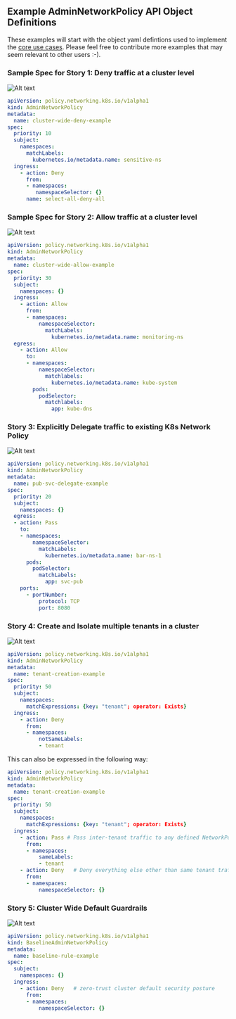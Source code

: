 ## Example AdminNetworkPolicy API Object Definitions 

These examples will start with the object yaml defintions used to implement the 
[core use cases](../index.md#adminnetworkpolicy-api-user-stories). Please feel 
free to contribute more examples that may seem relevant to other users :-). 

### Sample Spec for Story 1: Deny traffic at a cluster level

![Alt text](../images/explicit_deny.png?raw=true "Explicit Deny")

```yaml
apiVersion: policy.networking.k8s.io/v1alpha1
kind: AdminNetworkPolicy
metadata:
  name: cluster-wide-deny-example
spec:
  priority: 10
  subject:
    namespaces:
      matchLabels:
        kubernetes.io/metadata.name: sensitive-ns
  ingress:
    - action: Deny
      from:
      - namespaces:
         namespaceSelector: {}
      name: select-all-deny-all
```

### Sample Spec for Story 2: Allow traffic at a cluster level

![Alt text](../images/explicit_allow.png?raw=true "Explicit Allow")

```yaml
apiVersion: policy.networking.k8s.io/v1alpha1
kind: AdminNetworkPolicy
metadata:
  name: cluster-wide-allow-example
spec:
  priority: 30
  subject:
    namespaces: {}
  ingress:
    - action: Allow
      from:
      - namespaces:
          namespaceSelector:
            matchLabels:
              kubernetes.io/metadata.name: monitoring-ns
  egress:
    - action: Allow
      to:
      - namespaces:
          namespaceSelector:
            matchlabels:
              kubernetes.io/metadata.name: kube-system
        pods:   
          podSelector:
            matchlabels:
              app: kube-dns
```

### Story 3: Explicitly Delegate traffic to existing K8s Network Policy

![Alt text](../images/delegation.png?raw=true "Delegate")

```yaml
apiVersion: policy.networking.k8s.io/v1alpha1
kind: AdminNetworkPolicy
metadata:
  name: pub-svc-delegate-example
spec:
  priority: 20
  subject:
    namespaces: {}
  egress:
  - action: Pass
    to:
    - namespaces:
        namespaceSelector:
          matchLabels:
            kubernetes.io/metadata.name: bar-ns-1
      pods:
        podSelector:
          matchLabels:
            app: svc-pub
    ports:
      - portNumber: 
          protocol: TCP
          port: 8080
```

### Story 4: Create and Isolate multiple tenants in a cluster  

![Alt text](../images/tenants.png?raw=true "Tenants")

```yaml
apiVersion: policy.networking.k8s.io/v1alpha1
kind: AdminNetworkPolicy
metadata:
  name: tenant-creation-example
spec:
  priority: 50
  subject:
    namespaces:
      matchExpressions: {key: "tenant"; operator: Exists}
  ingress:
    - action: Deny
      from:
      - namespaces:
          notSameLabels:
          - tenant
```

This can also be expressed in the following way: 

```yaml
apiVersion: policy.networking.k8s.io/v1alpha1
kind: AdminNetworkPolicy
metadata:
  name: tenant-creation-example
spec:
  priority: 50
  subject:
    namespaces:
      matchExpressions: {key: "tenant"; operator: Exists}
  ingress:
    - action: Pass # Pass inter-tenant traffic to any defined NetworkPolicies
      from:
      - namespaces:
          sameLabels:
          - tenant
    - action: Deny   # Deny everything else other than same tenant traffic
      from:
      - namespaces:
          namespaceSelector: {}
```

### Story 5: Cluster Wide Default Guardrails

![Alt text](../images/baseline.png?raw=true "Default Rules")

```yaml
apiVersion: policy.networking.k8s.io/v1alpha1
kind: BaselineAdminNetworkPolicy
metadata:
  name: baseline-rule-example
spec:
  subject:
    namespaces: {}
  ingress:
    - action: Deny   # zero-trust cluster default security posture
      from:
      - namespaces:
          namespaceSelector: {}
```

